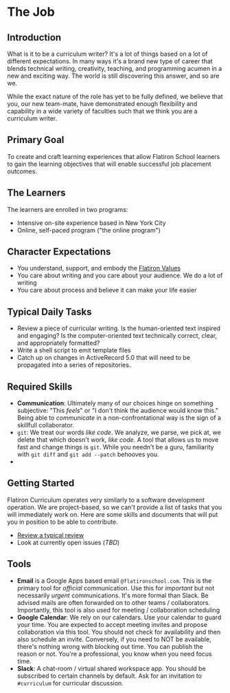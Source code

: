 # The Job

## Introduction

What is it to be a curriculum writer? It's a lot of things based on a lot of
different expectations. In many ways it's a brand new type of career that
blends technical writing, creativity, teaching, and programming acumen in a new
and exciting way. The world is still discovering this answer, and so are we.

While the exact nature of the role has yet to be fully defined, we believe that
you, our new team-mate, have demonstrated enough flexibility and capability in
a wide variety of faculties such that we think you are a curriculum writer.

## Primary Goal

To create and craft learning experiences that allow Flatiron School learners to
gain the learning objectives that will enable successful job placement
outcomes.

## The Learners

The learners are enrolled in two programs:

* Intensive on-site experience based in New York City
* Online, self-paced program ("the online program")

## Character Expectations

* You understand, support, and embody the [Flatiron Values][about-FI-school]
* You care about writing and you care about your audience. We do a lot of
  writing
* You care about process and believe it can make your life easier

## Typical Daily Tasks

* Review a piece of curricular writing. Is the human-oriented text inspired and
  engaging? Is the computer-oriented text technically correct, clear, and
  appropriately formatted?
* Write a shell script to emit template files
* Catch up on changes in ActiveRecord 5.0 that will need to be propagated into
  a series of repositories.

## Required Skills

* **Communication**: Ultimately many of our choices hinge on something subjective:
  "This _feels_" or "I don't think the audience would know this." Being able to
  _communicate_ in a non-confrontational way is the sign of a skillfull
  collaborator.
* `git`: We treat our words _like code_. We analyze, we parse, we pick at, we
  delete that which doesn't work, _like code_. A tool that allows us to move
  fast and change things is `git`. While you needn't be a guru, familiarity with
  `git diff` and `git add --patch` behooves you.
* 

## Getting Started

Flatiron Curriculum operates very similarly to a software development
operation. We are project-based, so we can't provide a list of tasks that you
will immediately work on. Here are some skills and documents that will put you
in position to be able to contribute.

* [Review a typical review][review]
* Look at currently open issues (*TBD*)



## Tools

* **Email** is a Google Apps based email `@flatironschool.com`. This is the primary
  tool for _official_ communication. Use this for *important* but not
  necessarily *urgent* communications. It's more formal than Slack. Be advised
  mails are often forwarded on to other teams / collaborators. Importantly,
  this tool is also used for meeting / collaboration scheduling
* **Google Calendar**: We rely on our calendars. Use your calendar to guard your
  time. You are expected to accept meeting invites and propose collaboration
  via this tool. You should not check for availability and then also schedule
  an invite. Conversely, if you need to NOT be available, there's nothing wrong
  with blocking out time. You can publish the reason or not. You're a
  professional, you know when you need focus time.
* **Slack**: A chat-room / virtual shared workspace app. You should be subscribed
  to certain channels by default. Ask for an invitation to `#curriculum` for
  curricular discussion.



[about-FI-school]: https://flatironschool.com/about-flatiron-school/
[review]: ./review-example.md
